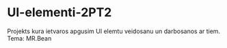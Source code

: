 # UI-elementi-2PT2
Projekts kura ietvaros apgusim UI elemtu veidosanu un darbosanos ar tiem. Tema: MR.Bean
